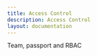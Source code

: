 ```yaml
---
title: Access Control
description: Access Control
layout: documentation
---
```


Team, passport and RBAC
